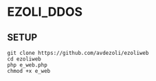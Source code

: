 # EZOLI_DDOS
## SETUP
```
git clone https://github.com/avdezoli/ezoliweb
cd ezoliweb
php e_web.php
chmod +x e_web
```